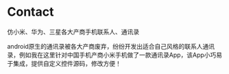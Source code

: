 Contact
=======

仿小米、华为、三星各大产商手机联系人、通讯录

android原生的通讯录被各大产商废弃，纷纷开发出适合自己风格的联系人通讯录，例如我在这里针对中国手机产商小米手机做了一款通讯录App，该App小巧易于集成，提供自定义控件源码，修改方便！
